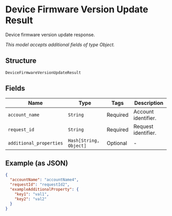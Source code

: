 
# Device Firmware Version Update Result

Device firmware version update response.

*This model accepts additional fields of type Object.*

## Structure

`DeviceFirmwareVersionUpdateResult`

## Fields

| Name | Type | Tags | Description |
|  --- | --- | --- | --- |
| `account_name` | `String` | Required | Account identifier. |
| `request_id` | `String` | Required | Request identifier. |
| `additional_properties` | `Hash[String, Object]` | Optional | - |

## Example (as JSON)

```json
{
  "accountName": "accountName4",
  "requestId": "requestId2",
  "exampleAdditionalProperty": {
    "key1": "val1",
    "key2": "val2"
  }
}
```


